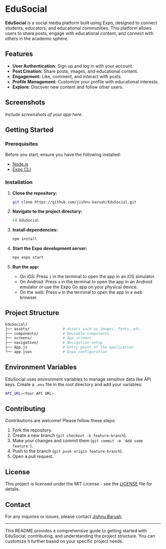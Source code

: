 # EduSocial

**EduSocial** is a social media platform built using Expo, designed to connect students, educators, and educational communities. This platform allows users to share posts, engage with educational content, and connect with others in the academic sphere.

## Features

- **User Authentication:** Sign up and log in with your account.
- **Post Creation:** Share posts, images, and educational content.
- **Engagement:** Like, comment, and interact with posts.
- **Profile Management:** Customize your profile with educational interests.
- **Explore:** Discover new content and follow other users.

## Screenshots

*Include screenshots of your app here.*

## Getting Started

### Prerequisites

Before you start, ensure you have the following installed:

- [Node.js](https://nodejs.org/)
- [Expo CLI](https://docs.expo.dev/get-started/installation/)

### Installation

1. **Clone the repository:**

   ```bash
   git clone https://github.com/jishnu-baruah/EduSocial.git
   ```

2. **Navigate to the project directory:**

   ```bash
   cd EduSocial
   ```

3. **Install dependencies:**

   ```bash
   npm install
   ```

4. **Start the Expo development server:**

   ```bash
   npx expo start
   ```

5. **Run the app:**
   - On iOS: Press `i` in the terminal to open the app in an iOS simulator.
   - On Android: Press `a` in the terminal to open the app in an Android emulator or use the Expo Go app on your physical device.
   - On the web: Press `w` in the terminal to open the app in a web browser.

## Project Structure

```bash
EduSocial/
├── assets/               # Assets such as images, fonts, etc.
├── components/           # Reusable components
├── screens/              # App screens
├── navigation/           # Navigation setup
├── App.js                # Entry point of the application
└── app.json              # Expo configuration
```

## Environment Variables

EduSocial uses environment variables to manage sensitive data like API keys. Create a `.env` file in the root directory and add your variables:

```bash
API_URL=<Your API URL>
```

## Contributing

Contributions are welcome! Please follow these steps:

1. Fork the repository.
2. Create a new branch (`git checkout -b feature-branch`).
3. Make your changes and commit them (`git commit -m 'Add some feature'`).
4. Push to the branch (`git push origin feature-branch`).
5. Open a pull request.

## License

This project is licensed under the MIT License - see the [LICENSE](LICENSE) file for details.

## Contact

For any inquiries or issues, please contact [Jishnu Baruah](https://github.com/jishnu-baruah).

---

This README provides a comprehensive guide to getting started with EduSocial, contributing, and understanding the project structure. You can customize it further based on your specific project needs.
